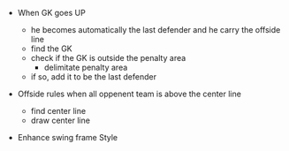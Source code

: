 - When GK goes UP 
    + he becomes automatically the last defender and he carry the offside line
    + find the GK
    + check if the GK is outside the penalty area
        + delimitate penalty area
    + if so, add it to be the last defender

- Offside rules when all oppenent team is above the center line
    + find center line
    + draw center line 

- Enhance swing frame Style